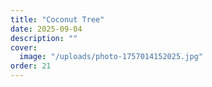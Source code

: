 ```yaml
---
title: "Coconut Tree"
date: 2025-09-04
description: ""
cover:
  image: "/uploads/photo-1757014152025.jpg"
order: 21
---
```


